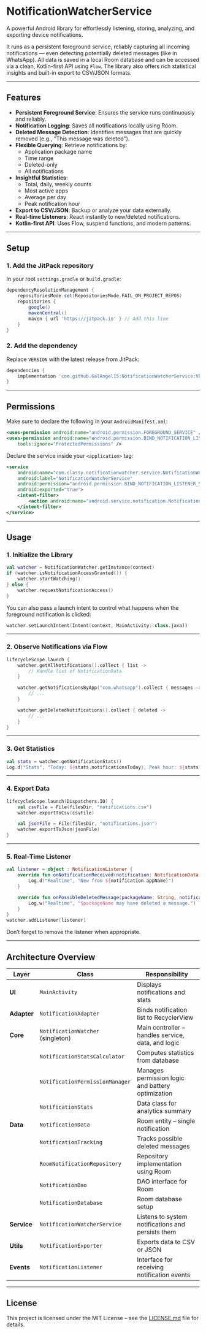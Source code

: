 # NotificationWatcherService

A powerful Android library for effortlessly listening, storing, analyzing, and exporting device notifications.

It runs as a persistent foreground service, reliably capturing all incoming notifications — even detecting potentially deleted messages (like in WhatsApp). All data is saved in a local Room database and can be accessed via a clean, Kotlin-first API using `Flow`. The library also offers rich statistical insights and built-in export to CSV/JSON formats.

---

## Features

- **Persistent Foreground Service**: Ensures the service runs continuously and reliably.
- **Notification Logging**: Saves all notifications locally using Room.
- **Deleted Message Detection**: Identifies messages that are quickly removed (e.g., "This message was deleted").
- **Flexible Querying**: Retrieve notifications by:
  - Application package name
  - Time range
  - Deleted-only
  - All notifications
- **Insightful Statistics**:
  - Total, daily, weekly counts
  - Most active apps
  - Average per day
  - Peak notification hour
- **Export to CSV/JSON**: Backup or analyze your data externally.
- **Real-time Listeners**: React instantly to new/deleted notifications.
- **Kotlin-first API**: Uses Flow, suspend functions, and modern patterns.

---

## Setup

### 1. Add the JitPack repository

In your root `settings.gradle` or `build.gradle`:

```groovy
dependencyResolutionManagement {
    repositoriesMode.set(RepositoriesMode.FAIL_ON_PROJECT_REPOS)
    repositories {
        google()
        mavenCentral()
        maven { url 'https://jitpack.io' } // Add this line
    }
}
````

### 2. Add the dependency

Replace `VERSION` with the latest release from JitPack:

```groovy
dependencies {
    implementation 'com.github.GalAngel15:NotificationWatcherService:VERSION'
}
```

---

## Permissions

Make sure to declare the following in your `AndroidManifest.xml`:

```xml
<uses-permission android:name="android.permission.FOREGROUND_SERVICE" />
<uses-permission android:name="android.permission.BIND_NOTIFICATION_LISTENER_SERVICE"
    tools:ignore="ProtectedPermissions" />
```

Declare the service inside your `<application>` tag:

```xml
<service
    android:name="com.classy.notificationwatcher.service.NotificationWatcherService"
    android:label="NotificationWatcherService"
    android:permission="android.permission.BIND_NOTIFICATION_LISTENER_SERVICE"
    android:exported="true">
    <intent-filter>
        <action android:name="android.service.notification.NotificationListenerService" />
    </intent-filter>
</service>
```

---

## Usage

### 1. Initialize the Library

```kotlin
val watcher = NotificationWatcher.getInstance(context)
if (watcher.isNotificationAccessGranted()) {
    watcher.startWatching()
} else {
    watcher.requestNotificationAccess()
}
```

You can also pass a launch intent to control what happens when the foreground notification is clicked:

```kotlin
watcher.setLaunchIntent(Intent(context, MainActivity::class.java))
```

---

### 2. Observe Notifications via Flow

```kotlin
lifecycleScope.launch {
    watcher.getAllNotifications().collect { list ->
        // Handle list of NotificationData
    }

    watcher.getNotificationsByApp("com.whatsapp").collect { messages ->
        // ...
    }

    watcher.getDeletedNotifications().collect { deleted ->
        // ...
    }
}
```

---

### 3. Get Statistics

```kotlin
val stats = watcher.getNotificationStats()
Log.d("Stats", "Today: ${stats.notificationsToday}, Peak hour: ${stats.peakHour}")
```

---

### 4. Export Data

```kotlin
lifecycleScope.launch(Dispatchers.IO) {
    val csvFile = File(filesDir, "notifications.csv")
    watcher.exportToCsv(csvFile)

    val jsonFile = File(filesDir, "notifications.json")
    watcher.exportToJson(jsonFile)
}
```

---

### 5. Real-Time Listener

```kotlin
val listener = object : NotificationListener {
    override fun onNotificationReceived(notification: NotificationData) {
        Log.d("Realtime", "New from ${notification.appName}")
    }

    override fun onPossibleDeletedMessage(packageName: String, notificationKey: String, deletedTime: Long) {
        Log.w("Realtime", "$packageName may have deleted a message.")
    }
}
watcher.addListener(listener)
```

Don’t forget to remove the listener when appropriate.

---

## Architecture Overview

| Layer       | Class                             | Responsibility                                     |
| ----------- | --------------------------------- | -------------------------------------------------- |
| **UI**      | `MainActivity`                    | Displays notifications and stats                   |
| **Adapter** | `NotificationAdapter`             | Binds notification list to RecyclerView            |
| **Core**    | `NotificationWatcher` (singleton) | Main controller – handles service, data, and logic |
|             | `NotificationStatsCalculator`     | Computes statistics from database                  |
|             | `NotificationPermissionManager`   | Manages permission logic and battery optimization  |
|             | `NotificationStats`               | Data class for analytics summary                   |
| **Data**    | `NotificationData`                | Room entity – single notification                  |
|             | `NotificationTracking`            | Tracks possible deleted messages                   |
|             | `RoomNotificationRepository`      | Repository implementation using Room               |
|             | `NotificationDao`                 | DAO interface for Room                             |
|             | `NotificationDatabase`            | Room database setup                                |
| **Service** | `NotificationWatcherService`      | Listens to system notifications and persists them  |
| **Utils**   | `NotificationExporter`            | Exports data to CSV or JSON                        |
| **Events**  | `NotificationListener`            | Interface for receiving notification events        |

---

## License

This project is licensed under the MIT License – see the [LICENSE.md](LICENSE.md) file for details.

```
